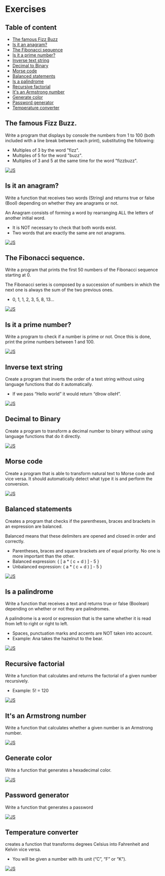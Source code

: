 # Exercises

## Table of content

- [The famous Fizz Buzz](#the-famous-fizz-buzz)
- [Is it an anagram?](#is-it-an-anagram)
- [The Fibonacci sequence](#the-fibonacci-sequence)
- [Is it a prime number?](#is-it-a-prime-number)
- [Inverse text string](#inverse-text-string)
- [Decimal to Binary](#decimal-to-binary)
- [Morse code](#morse-code)
- [Balanced statements](#balanced-statements)
- [Is a palindrome](#is-a-palindrome)
- [Recursive factorial](#recursive-factorial)
- [It's an Armstrong number](#its-an-armstrong-number)
- [Generate color](#generate-color)
- [Password generator](#password-generator)
- [Temperature converter](#temperature-converter)

## The famous Fizz Buzz.

Write a program that displays by console the numbers from 1 to 100 (both included with a line break between each print), substituting the following:

- Multiples of 3 by the word "fizz".
- Multiples of 5 for the word "buzz".
- Multiples of 3 and 5 at the same time for the word "fizzbuzz".

[![JS](https://shields.io/badge/JavaScript-F7DF1E?logo=JavaScript&logoColor=000&style=flat)](/code/js/01/01-fizz-buzz.js)

## Is it an anagram?

Write a function that receives two words (String) and returns true or false (Bool) depending on whether they are anagrams or not.

An Anagram consists of forming a word by rearranging ALL the letters of another initial word.

- It is NOT necessary to check that both words exist.
- Two words that are exactly the same are not anagrams.

[![JS](https://shields.io/badge/JavaScript-F7DF1E?logo=JavaScript&logoColor=000&style=flat)](/code/js/02/02-anagram.js)

## The Fibonacci sequence.

Write a program that prints the first 50 numbers of the Fibonacci sequence starting at 0.

The Fibonacci series is composed by a succession of numbers in which the next one is always the sum of the two previous ones.

-  0, 1, 1, 2, 3, 5, 8, 13...

[![JS](https://shields.io/badge/JavaScript-F7DF1E?logo=JavaScript&logoColor=000&style=flat)](/code/js/03/fibonacci.js)

## Is it a prime number?

Write a program to check if a number is prime or not.
Once this is done, print the prime numbers between 1 and 100.

[![JS](https://shields.io/badge/JavaScript-F7DF1E?logo=JavaScript&logoColor=000&style=flat)](/code/js/04/prime-number.js)

## Inverse text string

Create a program that inverts the order of a text string without using language functions that do it automatically.
 - If we pass “Hello world” it would return “dlrow olleH”.

[![JS](https://shields.io/badge/JavaScript-F7DF1E?logo=JavaScript&logoColor=000&style=flat)](/code/js/05/inverse-text-string.js)

## Decimal to Binary

Create a program to transform a decimal number to binary without using language functions that do it directly.

[![JS](https://shields.io/badge/JavaScript-F7DF1E?logo=JavaScript&logoColor=000&style=flat)](/code/js/06/decimal-to-binary.js)

## Morse code

Create a program that is able to transform natural text to Morse code and vice versa. It should automatically detect what type it is and perform the conversion.

[![JS](https://shields.io/badge/JavaScript-F7DF1E?logo=JavaScript&logoColor=000&style=flat)](/code/js/07/morse-code.js)

## Balanced statements

Creates a program that checks if the parentheses, braces and brackets in an expression are balanced.

Balanced means that these delimiters are opened and closed in order and correctly.

- Parentheses, braces and square brackets are of equal priority. No one is more important than the other.
- Balanced expression: { [ a * ( c + d ) ] - 5 }
- Unbalanced expression: { a * ( c + d ) ] - 5 }

[![JS](https://shields.io/badge/JavaScript-F7DF1E?logo=JavaScript&logoColor=000&style=flat)](/code/js/08/balanced-statements.js)

## Is a palindrome

Write a function that receives a text and returns true or false (Boolean) depending on whether or not they are palindromes.

A palindrome is a word or expression that is the same whether it is read from left to right or right to left.

- Spaces, punctuation marks and accents are NOT taken into account.
- Example: Ana takes the hazelnut to the bear.

[![JS](https://shields.io/badge/JavaScript-F7DF1E?logo=JavaScript&logoColor=000&style=flat)](/code/js/09/palindrome.js)

## Recursive factorial

Write a function that calculates and returns the factorial of a given number recursively.

- Example: 5! = 120

[![JS](https://shields.io/badge/JavaScript-F7DF1E?logo=JavaScript&logoColor=000&style=flat)](/code/js/10/recursive-factorial.js)

## It's an Armstrong number

Write a function that calculates whether a given number is an Armstrong number. 

[![JS](https://shields.io/badge/JavaScript-F7DF1E?logo=JavaScript&logoColor=000&style=flat)](/code/js/11/armstrong-number.js)

## Generate color

Write a function that generates a hexadecimal color.

[![JS](https://shields.io/badge/JavaScript-F7DF1E?logo=JavaScript&logoColor=000&style=flat)](/code/js/12/generate-color.js)

##  Password generator

Write a function that generates a password 

[![JS](https://shields.io/badge/JavaScript-F7DF1E?logo=JavaScript&logoColor=000&style=flat)](/code/js/13/password-generator.js)

## Temperature converter

creates a function that transforms degrees Celsius into Fahrenheit and Kelvin vice versa.

- You will be given a number with its unit (“C”, “F” or “K”).

[![JS](https://shields.io/badge/JavaScript-F7DF1E?logo=JavaScript&logoColor=000&style=flat)](/code/js/14/temperature-converter.js)
